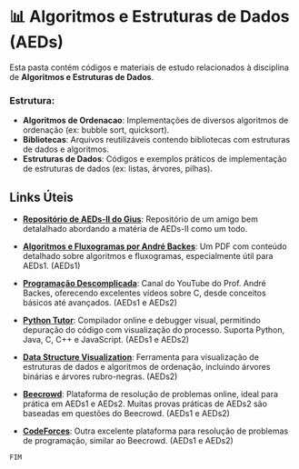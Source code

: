 # 📊 Algoritmos e Estruturas de Dados (AEDs)

Esta pasta contém códigos e materiais de estudo relacionados à disciplina de **Algoritmos e Estruturas de Dados**.

### Estrutura:

- **Algoritmos de Ordenacao**: Implementações de diversos algoritmos de ordenação (ex: bubble sort, quicksort).
- **Bibliotecas**: Arquivos reutilizáveis contendo bibliotecas com estruturas de dados e algoritmos.
- **Estruturas de Dados**: Códigos e exemplos práticos de implementação de estruturas de dados (ex: listas, árvores, pilhas).

## Links Úteis

- **[Repositório de AEDs-II do Gius](https://github.com/giusfds/AEDS-II/)**: Repositório de um amigo bem detalalhado
abordando a matéria de AEDs-II como um todo.

- **[Algoritmos e Fluxogramas por André Backes](https://www.facom.ufu.br/~backes/gci007/Aula02-AlgoritmosFluxogramas.pdf)**:
Um PDF com conteúdo detalhado sobre algoritmos e fluxogramas, especialmente útil para AEDs1. (AEDs1)

- **[Programação Descomplicada](https://www.youtube.com/@progdescomplicada/playlists)**: Canal do YouTube do Prof. André
Backes, oferecendo excelentes vídeos sobre C, desde conceitos básicos até avançados. (AEDs1 e AEDs2)

- **[Python Tutor](https://pythontutor.com/)**: Compilador online e debugger visual, permitindo depuração do código com
visualização do processo. Suporta Python, Java, C, C++ e JavaScript. (AEDs1 e AEDs2)

- **[Data Structure Visualization](https://www.cs.usfca.edu/~galles/visualization/Algorithms.html)**: Ferramenta para
visualização de estruturas de dados e algoritmos de ordenação, incluindo árvores binárias e árvores rubro-negras. (AEDs2)

- **[Beecrowd](https://judge.beecrowd.com/pt/login)**: Plataforma de resolução de problemas online, ideal para prática
em AEDs1 e AEDs2. Muitas provas práticas de AEDs2 são baseadas em questões do Beecrowd. (AEDs1 e AEDs2)

- **[CodeForces](https://codeforces.com/problemset)**: Outra excelente plataforma para resolução de problemas de programação,
similar ao Beecrowd. (AEDs1 e AEDs2)

`FIM`
